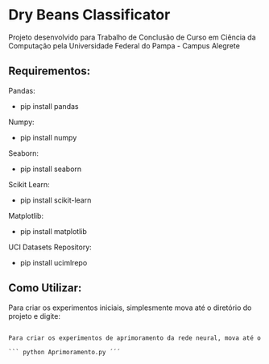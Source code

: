 # Dry Beans Classificator


Projeto desenvolvido para Trabalho de Conclusão de Curso em Ciência da Computação pela Universidade Federal do Pampa - Campus Alegrete


## Requirementos:
Pandas:
* pip install pandas

Numpy:
* pip install numpy

Seaborn:
* pip install seaborn
  
Scikit Learn:
* pip install scikit-learn

Matplotlib:
* pip install matplotlib

UCI Datasets Repository:
* pip install ucimlrepo 


## Como Utilizar:

Para criar os experimentos iniciais, simplesmente mova até o diretório do projeto e digite:

``` python Experiments.py ´´´

Para criar os experimentos de aprimoramento da rede neural, mova até o diretório do projeto e digite:

``` python Aprimoramento.py ´´´
